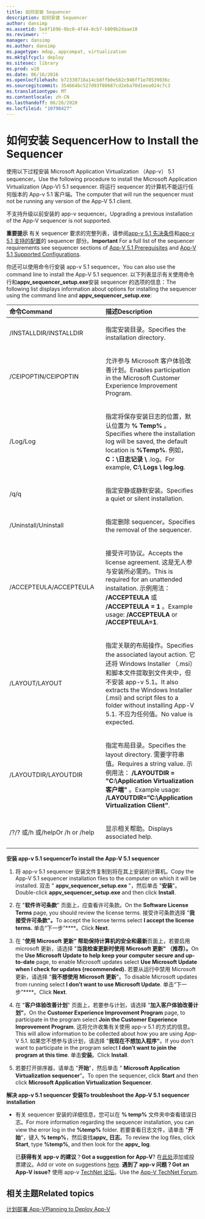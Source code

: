 ```yaml
---
title: 如何安装 Sequencer
description: 如何安装 Sequencer
author: dansimp
ms.assetid: 5e8f1696-9bc0-4f44-8cb7-b809b2daae10
ms.reviewer: ''
manager: dansimp
ms.author: dansimp
ms.pagetype: mdop, appcompat, virtualization
ms.mktglfcycl: deploy
ms.sitesec: library
ms.prod: w10
ms.date: 06/16/2016
ms.openlocfilehash: b72330718a14cb8ffb0e582c946ff1e70539036c
ms.sourcegitcommit: 354664bc527d93f80687cd2eba70d1eea024c7c3
ms.translationtype: MT
ms.contentlocale: zh-CN
ms.lasthandoff: 06/26/2020
ms.locfileid: "10798427"
---
```

# <span data-ttu-id="cfb79-103">如何安装 Sequencer</span><span class="sxs-lookup"><span data-stu-id="cfb79-103">How to Install the Sequencer</span></span>


<span data-ttu-id="cfb79-104">使用以下过程安装 Microsoft Application Virtualization （App-v） 5.1 sequencer。</span><span class="sxs-lookup"><span data-stu-id="cfb79-104">Use the following procedure to install the Microsoft Application Virtualization (App-V) 5.1 sequencer.</span></span> <span data-ttu-id="cfb79-105">将运行 sequencer 的计算机不能运行任何版本的 App-v 5.1 客户端。</span><span class="sxs-lookup"><span data-stu-id="cfb79-105">The computer that will run the sequencer must not be running any version of the App-V 5.1 client.</span></span>

<span data-ttu-id="cfb79-106">不支持升级以前安装的 app-v sequencer。</span><span class="sxs-lookup"><span data-stu-id="cfb79-106">Upgrading a previous installation of the App-V sequencer is not supported.</span></span>

<span data-ttu-id="cfb79-107">**重要提示** 有关 sequencer 要求的完整列表，请参阅[app-v 5.1 先决条件](app-v-51-prerequisites.md)和[app-v 5.1 支持的配置](app-v-51-supported-configurations.md)的 sequencer 部分。</span><span class="sxs-lookup"><span data-stu-id="cfb79-107">**Important** For a full list of the sequencer requirements see sequencer sections of [App-V 5.1 Prerequisites](app-v-51-prerequisites.md) and [App-V 5.1 Supported Configurations](app-v-51-supported-configurations.md).</span></span>

 

<span data-ttu-id="cfb79-108">你还可以使用命令行安装 app-v 5.1 sequencer。</span><span class="sxs-lookup"><span data-stu-id="cfb79-108">You can also use the command line to install the App-V 5.1 sequencer.</span></span> <span data-ttu-id="cfb79-109">以下列表显示有关使用命令行和**appv\_sequencer\_setup.exe**安装 sequencer 的选项的信息：</span><span class="sxs-lookup"><span data-stu-id="cfb79-109">The following list displays information about options for installing the sequencer using the command line and **appv\_sequencer\_setup.exe**:</span></span>

<table>
<colgroup>
<col width="50%" />
<col width="50%" />
</colgroup>
<thead>
<tr class="header">
<th align="left"><span data-ttu-id="cfb79-110">命令</span><span class="sxs-lookup"><span data-stu-id="cfb79-110">Command</span></span></th>
<th align="left"><span data-ttu-id="cfb79-111">描述</span><span class="sxs-lookup"><span data-stu-id="cfb79-111">Description</span></span></th>
</tr>
</thead>
<tbody>
<tr class="odd">
<td align="left"><p><span data-ttu-id="cfb79-112">/INSTALLDIR</span><span class="sxs-lookup"><span data-stu-id="cfb79-112">/INSTALLDIR</span></span></p></td>
<td align="left"><p><span data-ttu-id="cfb79-113">指定安装目录。</span><span class="sxs-lookup"><span data-stu-id="cfb79-113">Specifies the installation directory.</span></span></p></td>
</tr>
<tr class="even">
<td align="left"><p><span data-ttu-id="cfb79-114">/CEIPOPTIN</span><span class="sxs-lookup"><span data-stu-id="cfb79-114">/CEIPOPTIN</span></span></p></td>
<td align="left"><p><span data-ttu-id="cfb79-115">允许参与 Microsoft 客户体验改善计划。</span><span class="sxs-lookup"><span data-stu-id="cfb79-115">Enables participation in the Microsoft Customer Experience Improvement Program.</span></span></p></td>
</tr>
<tr class="odd">
<td align="left"><p><span data-ttu-id="cfb79-116">/Log</span><span class="sxs-lookup"><span data-stu-id="cfb79-116">/Log</span></span></p></td>
<td align="left"><p><span data-ttu-id="cfb79-117">指定将保存安装日志的位置，默认位置为 <strong> % Temp% </strong> 。</span><span class="sxs-lookup"><span data-stu-id="cfb79-117">Specifies where the installation log will be saved, the default location is <strong>%Temp%</strong>.</span></span> <span data-ttu-id="cfb79-118">例如， <strong> C：\日志记录 \ </strong> .log。</span><span class="sxs-lookup"><span data-stu-id="cfb79-118">For example, <strong>C:\ Logs \ log.log</strong>.</span></span></p></td>
</tr>
<tr class="even">
<td align="left"><p><span data-ttu-id="cfb79-119">/q</span><span class="sxs-lookup"><span data-stu-id="cfb79-119">/q</span></span></p></td>
<td align="left"><p><span data-ttu-id="cfb79-120">指定安静或静默安装。</span><span class="sxs-lookup"><span data-stu-id="cfb79-120">Specifies a quiet or silent installation.</span></span></p></td>
</tr>
<tr class="odd">
<td align="left"><p><span data-ttu-id="cfb79-121">/Uninstall</span><span class="sxs-lookup"><span data-stu-id="cfb79-121">/Uninstall</span></span></p></td>
<td align="left"><p><span data-ttu-id="cfb79-122">指定删除 sequencer。</span><span class="sxs-lookup"><span data-stu-id="cfb79-122">Specifies the removal of the sequencer.</span></span></p></td>
</tr>
<tr class="even">
<td align="left"><p><span data-ttu-id="cfb79-123">/ACCEPTEULA</span><span class="sxs-lookup"><span data-stu-id="cfb79-123">/ACCEPTEULA</span></span></p></td>
<td align="left"><p><span data-ttu-id="cfb79-124">接受许可协议。</span><span class="sxs-lookup"><span data-stu-id="cfb79-124">Accepts the license agreement.</span></span> <span data-ttu-id="cfb79-125">这是无人参与安装所必需的。</span><span class="sxs-lookup"><span data-stu-id="cfb79-125">This is required for an unattended installation.</span></span> <span data-ttu-id="cfb79-126">示例用法： <strong> /ACCEPTEULA </strong> 或 <strong> /ACCEPTEULA = 1 </strong> 。</span><span class="sxs-lookup"><span data-stu-id="cfb79-126">Example usage: <strong>/ACCEPTEULA</strong> or <strong>/ACCEPTEULA=1</strong>.</span></span></p></td>
</tr>
<tr class="odd">
<td align="left"><p><span data-ttu-id="cfb79-127">/LAYOUT</span><span class="sxs-lookup"><span data-stu-id="cfb79-127">/LAYOUT</span></span></p></td>
<td align="left"><p><span data-ttu-id="cfb79-128">指定关联的布局操作。</span><span class="sxs-lookup"><span data-stu-id="cfb79-128">Specifies the associated layout action.</span></span> <span data-ttu-id="cfb79-129">它还将 Windows Installer （.msi）和脚本文件提取到文件夹中，但不安装 app-v 5.1。</span><span class="sxs-lookup"><span data-stu-id="cfb79-129">It also extracts the Windows Installer (.msi) and script files to a folder without installing App-V 5.1.</span></span> <span data-ttu-id="cfb79-130">不应为任何值。</span><span class="sxs-lookup"><span data-stu-id="cfb79-130">No value is expected.</span></span></p></td>
</tr>
<tr class="even">
<td align="left"><p><span data-ttu-id="cfb79-131">/LAYOUTDIR</span><span class="sxs-lookup"><span data-stu-id="cfb79-131">/LAYOUTDIR</span></span></p></td>
<td align="left"><p><span data-ttu-id="cfb79-132">指定布局目录。</span><span class="sxs-lookup"><span data-stu-id="cfb79-132">Specifies the layout directory.</span></span> <span data-ttu-id="cfb79-133">需要字符串值。</span><span class="sxs-lookup"><span data-stu-id="cfb79-133">Requires a string value.</span></span> <span data-ttu-id="cfb79-134">示例用法： <strong> /LAYOUTDIR = "C:\Application Virtualization 客户端" </strong> 。</span><span class="sxs-lookup"><span data-stu-id="cfb79-134">Example usage: <strong>/LAYOUTDIR=”C:\Application Virtualization Client”</strong>.</span></span></p></td>
</tr>
<tr class="odd">
<td align="left"><p><span data-ttu-id="cfb79-135">/?</span><span class="sxs-lookup"><span data-stu-id="cfb79-135">/?</span></span> <span data-ttu-id="cfb79-136">或/h 或/help</span><span class="sxs-lookup"><span data-stu-id="cfb79-136">Or /h or /help</span></span></p></td>
<td align="left"><p><span data-ttu-id="cfb79-137">显示相关帮助。</span><span class="sxs-lookup"><span data-stu-id="cfb79-137">Displays associated help.</span></span></p></td>
</tr>
</tbody>
</table>

 

**<span data-ttu-id="cfb79-138">安装 app-v 5.1 sequencer</span><span class="sxs-lookup"><span data-stu-id="cfb79-138">To install the App-V 5.1 sequencer</span></span>**

1.  <span data-ttu-id="cfb79-139">将 app-v 5.1 sequencer 安装文件复制到将在其上安装的计算机。</span><span class="sxs-lookup"><span data-stu-id="cfb79-139">Copy the App-V 5.1 sequencer installation files to the computer on which it will be installed.</span></span> <span data-ttu-id="cfb79-140">双击 " **appv\_sequencer\_setup.exe** "，然后单击 "**安装**"。</span><span class="sxs-lookup"><span data-stu-id="cfb79-140">Double-click **appv\_sequencer\_setup.exe** and then click **Install**.</span></span>

2.  <span data-ttu-id="cfb79-141">在 "**软件许可条款**" 页面上，应查看许可条款。</span><span class="sxs-lookup"><span data-stu-id="cfb79-141">On the **Software License Terms** page, you should review the license terms.</span></span> <span data-ttu-id="cfb79-142">接受许可条款选择 "**我接受许可条款"。**</span><span class="sxs-lookup"><span data-stu-id="cfb79-142">To accept the license terms select **I accept the license terms.**</span></span> <span data-ttu-id="cfb79-143">单击“下一步”\*\*\*\*。</span><span class="sxs-lookup"><span data-stu-id="cfb79-143">Click **Next**.</span></span>

3.  <span data-ttu-id="cfb79-144">在 "**使用 Microsoft 更新" 帮助保持计算机的安全和最新**页面上，若要启用 microsoft 更新，请选择 "**当我检查更新时使用 Microsoft 更新" （推荐）。**</span><span class="sxs-lookup"><span data-stu-id="cfb79-144">On the **Use Microsoft Update to help keep your computer secure and up-to-date** page, to enable Microsoft updates select **Use Microsoft Update when I check for updates (recommended).**</span></span> <span data-ttu-id="cfb79-145">若要从运行中禁用 Microsoft 更新，请选择 "**我不想使用 Microsoft 更新**"。</span><span class="sxs-lookup"><span data-stu-id="cfb79-145">To disable Microsoft updates from running select **I don’t want to use Microsoft Update**.</span></span> <span data-ttu-id="cfb79-146">单击“下一步”\*\*\*\*。</span><span class="sxs-lookup"><span data-stu-id="cfb79-146">Click **Next**.</span></span>

4.  <span data-ttu-id="cfb79-147">在 "**客户体验改善计划**" 页面上，若要参与计划，请选择 "**加入客户体验改善计划"**。</span><span class="sxs-lookup"><span data-stu-id="cfb79-147">On the **Customer Experience Improvement Program** page, to participate in the program select **Join the Customer Experience Improvement Program**.</span></span> <span data-ttu-id="cfb79-148">这将允许收集有关使用 app-v 5.1 的方式的信息。</span><span class="sxs-lookup"><span data-stu-id="cfb79-148">This will allow information to be collected about how you are using App-V 5.1.</span></span> <span data-ttu-id="cfb79-149">如果您不想参与该计划，请选择 "**我现在不想加入程序"**。</span><span class="sxs-lookup"><span data-stu-id="cfb79-149">If you don’t want to participate in the program select **I don’t want to join the program at this time**.</span></span> <span data-ttu-id="cfb79-150">单击**安装**。</span><span class="sxs-lookup"><span data-stu-id="cfb79-150">Click **Install**.</span></span>

5.  <span data-ttu-id="cfb79-151">若要打开排序器，请单击 "**开始**"，然后单击 " **Microsoft Application Virtualization sequencer**"。</span><span class="sxs-lookup"><span data-stu-id="cfb79-151">To open the sequencer, click **Start** and then click **Microsoft Application Virtualization Sequencer**.</span></span>

**<span data-ttu-id="cfb79-152">解决 app-v 5.1 sequencer 安装</span><span class="sxs-lookup"><span data-stu-id="cfb79-152">To troubleshoot the App-V 5.1 sequencer installation</span></span>**

-   <span data-ttu-id="cfb79-153">有关 sequencer 安装的详细信息，您可以在 **% temp%** 文件夹中查看错误日志。</span><span class="sxs-lookup"><span data-stu-id="cfb79-153">For more information regarding the sequencer installation, you can view the error log in the **%temp%** folder.</span></span> <span data-ttu-id="cfb79-154">若要查看日志文件，请单击 "**开始**"，键入 **% temp%**，然后查找**appv\_ 日志**。</span><span class="sxs-lookup"><span data-stu-id="cfb79-154">To review the log files, click **Start**, type **%temp%**, and then look for the **appv\_ log**.</span></span>

    <span data-ttu-id="cfb79-155">已**获得有关 app-v 的建议**？</span><span class="sxs-lookup"><span data-stu-id="cfb79-155">**Got a suggestion for App-V**?</span></span> <span data-ttu-id="cfb79-156">在[此处](http://appv.uservoice.com/forums/280448-microsoft-application-virtualization)添加或投票建议。</span><span class="sxs-lookup"><span data-stu-id="cfb79-156">Add or vote on suggestions [here](http://appv.uservoice.com/forums/280448-microsoft-application-virtualization).</span></span> **<span data-ttu-id="cfb79-157">遇到了 app-v 问题？</span><span class="sxs-lookup"><span data-stu-id="cfb79-157">Got an App-V issue?</span></span>** <span data-ttu-id="cfb79-158">使用 app-v [TechNet 论坛](https://social.technet.microsoft.com/Forums/home?forum=mdopappv)。</span><span class="sxs-lookup"><span data-stu-id="cfb79-158">Use the [App-V TechNet Forum](https://social.technet.microsoft.com/Forums/home?forum=mdopappv).</span></span>

## <span data-ttu-id="cfb79-159">相关主题</span><span class="sxs-lookup"><span data-stu-id="cfb79-159">Related topics</span></span>


[<span data-ttu-id="cfb79-160">计划部署 App-V</span><span class="sxs-lookup"><span data-stu-id="cfb79-160">Planning to Deploy App-V</span></span>](planning-to-deploy-app-v51.md)

 

 





